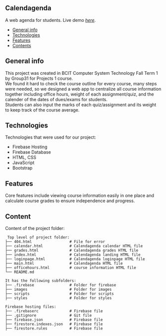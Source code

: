 ## Calendagenda
A web agenda for students.
Live demo  [_here_](https://calenderapp-2aa01.firebaseapp.com/).
* [General info](#general-info)
* [Technologies](#technologies)
* [Features](#features)
* [Contents](#content)

## General info
This project was created in BCIT Computer System Technology 
Fall Term 1 by Group31 for Projects 1 course. </br>
We found it hard to check the course outline for every course, many steps were needed, so we designed a web app to centralize all course information together including office hours, weight of each assignment/quiz, and the calender of the dates of dues/exams for students.
</br>
Students can also input the marks of each quiz/assignment and its weight to keep track of the course average.

	
## Technologies
Technologies that were used for our project:
* Firebase Hosting
* Firebase Database
* HTML, CSS
* JavaScript
* Bootstrap 

## Features
Core features include viewing course information easily in one place and calculate course grades to ensure independence and progress.
	
## Content
Content of the project folder:

```
 Top level of project folder: 
├── 404.html                 # File for error
├── calendar.html            # Calendagenda calendar HTML file
├── grades.html              # Calendagenda grades HTML file
├── index.html               # Calendagenda landing HTML file
├── loginpage.html           # Calendagenda loginpage HTML file
├── main.html                # Calendagenda HTML file
├── officehours.html         # course information HTML file
└── README.md

It has the following subfolders:
├── .firebase                # Folder for firebase
├── images                   # Folder for images
├── scripts                  # Folder for scripts
├── styles                   # Folder for styles

Firebase hosting files: 
├── .firebaserc              # Firebase file
├── .gitignore               # Git file
├── firebase.json            # Firebase file
├── firestore.indexes.json   # Firebase file
├── firestore.rules          # Firebase file


```
